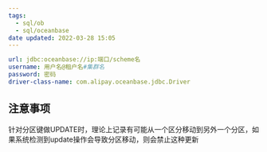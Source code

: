 ```yaml
---
tags:
  - sql/ob
  - sql/oceanbase
date updated: 2022-03-28 15:05
---
```



```yml
url: jdbc:oceanbase://ip:端口/scheme名 
username: 用户名@租户名#集群名
password: 密码
driver-class-name: com.alipay.oceanbase.jdbc.Driver
```


## 注意事项


针对分区键做UPDATE时，理论上记录有可能从一个区分移动到另外一个分区，如果系统检测到update操作会导致分区移动，则会禁止这种更新